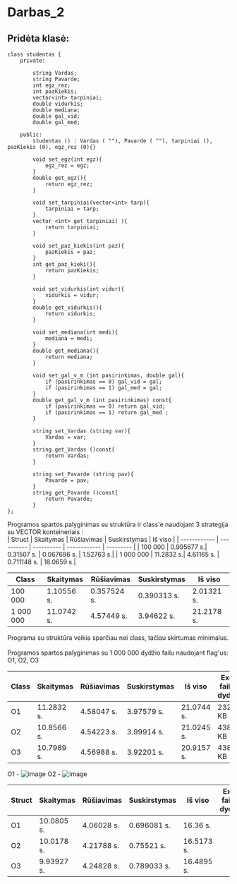 # Darbas_2
## Pridėta klasė:<br>
```
class studentas {
    private:
    
        string Vardas;
        string Pavarde;
        int egz_rez;
        int pazKiekis;
        vector<int> tarpiniai;
        double vidurkis;
        double mediana;
        double gal_vid;
        double gal_med;

    public:
        studentas () : Vardas ( ""), Pavarde ( ""), tarpiniai (), pazKiekis (0), egz_rez (0){} 

        void set_egz(int egz){
            egz_rez = egz;
        }
        double get_egz(){
            return egz_rez;
        }

        void set_tarpiniai(vector<int> tarp){
            tarpiniai = tarp;
        }
        vector <int> get_tarpiniai( ){
            return tarpiniai;
        }

        void set_paz_kiekis(int paz){
            pazKiekis = paz;
        }
        int get_paz_kieki(){
            return pazKiekis;
        }

        void set_vidurkis(int vidur){
            vidurkis = vidur;
        }
        double get_vidurkis(){
            return vidurkis;
        }

        void set_mediana(int medi){
            mediana = medi;
        }
        double get_mediana(){
            return mediana;
        }

        void set_gal_v_m (int pasirinkimas, double gal){
            if (pasirinkimas == 0) gal_vid = gal;
            if (pasirinkimas == 1) gal_med = gal;
        }
        double get_gal_v_m (int pasirinkimas) const{
            if (pasirinkimas == 0) return gal_vid;
            if (pasirinkimas == 1) return gal_med ;
        }

        string set_Vardas (string var){
            Vardas = var;
        }
        string get_Vardas ()const{
            return Vardas;
        }

        string set_Pavarde (string pav){
            Pavarde = pav;
        }
        string get_Pavarde ()const{
            return Pavarde;
        }
};
```
Programos spartos palyginimas su struktūra ir class'e naudojant 3 strategija su VECTOR konteineriais :<br>
|    Struct    | Skaitymas  | Rūšiavimas | Suskirstymas |  Iš viso  |
| ------------ | ---------- | ---------- | ------------ | --------- |
|   100 000    | 0.995677 s.| 0.31507 s. | 0.067696 s.  | 1.52763 s.|
|   1 000 000  | 11.2832  s.| 4.61165 s. | 0.711148 s.  | 18.0659 s.|

|    Class     | Skaitymas  | Rūšiavimas | Suskirstymas |  Iš viso  |
| ------------ | ---------- | ---------- | ------------ | --------- |
|   100 000    | 1.10556 s. | 0.357524 s.| 0.390313 s.  | 2.01321 s.|
|   1 000 000  | 11.0742 s. | 4.57449 s. | 3.94622 s.   | 21.2178 s.|

Programa su struktūra veikia sparčiau nei class, tačiau skirtumas minimalus.<br>
<br>Programos spartos palyginimas su 1 000 000 dydžio failu naudojant flag'us: O1, O2, O3<br>

|     Class    | Skaitymas  | Rūšiavimas | Suskirstymas |  Iš viso  | Exe failo dydis |
| ------------ | ---------- | ---------- | ------------ | --------- | ----------------|
|      O1      | 11.2832  s.| 4.58047 s. | 3.97579 s.   | 21.0744 s.|     232 KB      |
|      O2      | 10.8566 s. | 4.54223 s. | 3.99914 s.   | 21.0245 s.|     438 KB      |
|      O3      | 10.7989 s. | 4.56988 s. | 3.92201 s.   | 20.9157 s.|     438 KB      |

O1 - ![image](https://github.com/EligMaa/Darbas_2/assets/151032480/38139068-d90c-4ada-974f-915706e8bed3)
O2 - ![image](https://github.com/EligMaa/Darbas_2/assets/151032480/0668e62a-e783-4b7c-b839-e4174828314a)

|    Struct    | Skaitymas  | Rūšiavimas | Suskirstymas |  Iš viso  | Exe failo dydis |
| ------------ | ---------- | ---------- | ------------ | --------- | ----------------|
|      O1      | 10.0805 s. | 4.06028 s. | 0.696081 s.   | 16.36 s.|
|      O2      | 10.0178 s. | 4.21788 s. | 0.75521 s.   | 16.5173 s.|
|      O3      | 9.93927 s. | 4.24828 s. | 0.789033 s.   | 16.4895 s.|
